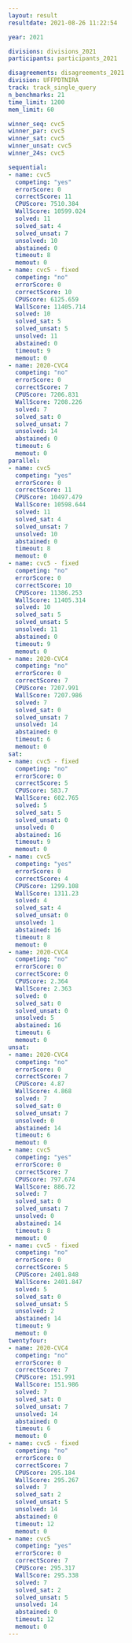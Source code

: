 ```yaml
---
layout: result
resultdate: 2021-08-26 11:22:54

year: 2021

divisions: divisions_2021
participants: participants_2021

disagreements: disagreements_2021
division: UFFPDTNIRA
track: track_single_query
n_benchmarks: 21
time_limit: 1200
mem_limit: 60

winner_seq: cvc5
winner_par: cvc5
winner_sat: cvc5
winner_unsat: cvc5
winner_24s: cvc5

sequential:
- name: cvc5
  competing: "yes"
  errorScore: 0
  correctScore: 11
  CPUScore: 7510.384
  WallScore: 10599.024
  solved: 11
  solved_sat: 4
  solved_unsat: 7
  unsolved: 10
  abstained: 0
  timeout: 8
  memout: 0
- name: cvc5 - fixed
  competing: "no"
  errorScore: 0
  correctScore: 10
  CPUScore: 6125.659
  WallScore: 11405.714
  solved: 10
  solved_sat: 5
  solved_unsat: 5
  unsolved: 11
  abstained: 0
  timeout: 9
  memout: 0
- name: 2020-CVC4
  competing: "no"
  errorScore: 0
  correctScore: 7
  CPUScore: 7206.831
  WallScore: 7208.226
  solved: 7
  solved_sat: 0
  solved_unsat: 7
  unsolved: 14
  abstained: 0
  timeout: 6
  memout: 0
parallel:
- name: cvc5
  competing: "yes"
  errorScore: 0
  correctScore: 11
  CPUScore: 10497.479
  WallScore: 10598.644
  solved: 11
  solved_sat: 4
  solved_unsat: 7
  unsolved: 10
  abstained: 0
  timeout: 8
  memout: 0
- name: cvc5 - fixed
  competing: "no"
  errorScore: 0
  correctScore: 10
  CPUScore: 11386.253
  WallScore: 11405.314
  solved: 10
  solved_sat: 5
  solved_unsat: 5
  unsolved: 11
  abstained: 0
  timeout: 9
  memout: 0
- name: 2020-CVC4
  competing: "no"
  errorScore: 0
  correctScore: 7
  CPUScore: 7207.991
  WallScore: 7207.986
  solved: 7
  solved_sat: 0
  solved_unsat: 7
  unsolved: 14
  abstained: 0
  timeout: 6
  memout: 0
sat:
- name: cvc5 - fixed
  competing: "no"
  errorScore: 0
  correctScore: 5
  CPUScore: 583.7
  WallScore: 602.765
  solved: 5
  solved_sat: 5
  solved_unsat: 0
  unsolved: 0
  abstained: 16
  timeout: 9
  memout: 0
- name: cvc5
  competing: "yes"
  errorScore: 0
  correctScore: 4
  CPUScore: 1299.108
  WallScore: 1311.23
  solved: 4
  solved_sat: 4
  solved_unsat: 0
  unsolved: 1
  abstained: 16
  timeout: 8
  memout: 0
- name: 2020-CVC4
  competing: "no"
  errorScore: 0
  correctScore: 0
  CPUScore: 2.364
  WallScore: 2.363
  solved: 0
  solved_sat: 0
  solved_unsat: 0
  unsolved: 5
  abstained: 16
  timeout: 6
  memout: 0
unsat:
- name: 2020-CVC4
  competing: "no"
  errorScore: 0
  correctScore: 7
  CPUScore: 4.87
  WallScore: 4.868
  solved: 7
  solved_sat: 0
  solved_unsat: 7
  unsolved: 0
  abstained: 14
  timeout: 6
  memout: 0
- name: cvc5
  competing: "yes"
  errorScore: 0
  correctScore: 7
  CPUScore: 797.674
  WallScore: 886.72
  solved: 7
  solved_sat: 0
  solved_unsat: 7
  unsolved: 0
  abstained: 14
  timeout: 8
  memout: 0
- name: cvc5 - fixed
  competing: "no"
  errorScore: 0
  correctScore: 5
  CPUScore: 2401.848
  WallScore: 2401.847
  solved: 5
  solved_sat: 0
  solved_unsat: 5
  unsolved: 2
  abstained: 14
  timeout: 9
  memout: 0
twentyfour:
- name: 2020-CVC4
  competing: "no"
  errorScore: 0
  correctScore: 7
  CPUScore: 151.991
  WallScore: 151.986
  solved: 7
  solved_sat: 0
  solved_unsat: 7
  unsolved: 14
  abstained: 0
  timeout: 6
  memout: 0
- name: cvc5 - fixed
  competing: "no"
  errorScore: 0
  correctScore: 7
  CPUScore: 295.184
  WallScore: 295.267
  solved: 7
  solved_sat: 2
  solved_unsat: 5
  unsolved: 14
  abstained: 0
  timeout: 12
  memout: 0
- name: cvc5
  competing: "yes"
  errorScore: 0
  correctScore: 7
  CPUScore: 295.317
  WallScore: 295.338
  solved: 7
  solved_sat: 2
  solved_unsat: 5
  unsolved: 14
  abstained: 0
  timeout: 12
  memout: 0
---
```

